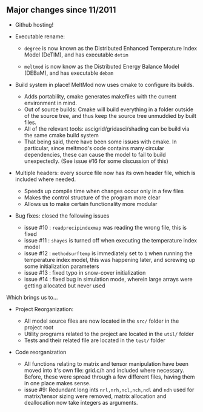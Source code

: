 Major changes since 11/2011
---------------------------

* Github hosting!

* Executable rename:
    - ```degree``` is now known as the Distributed Enhanced Temperature Index 
    Model (DeTIM), and has executable ```detim```

    - ```meltmod``` is now know as the Distributed Energy Balance Model (DEBaM),
    and has executable ```debam```
 

* Build system in place! MeltMod now uses cmake to configure its builds.
    - Adds portability, cmake generates makefiles with the current environment
        in mind.
    - Out of source builds: Cmake will build everything in a folder outside of
        the source tree, and thus keep the source tree unmuddied by built files.
    - All of the relevant tools: ascigrid/gridasci/shading can be build via
        the same cmake build system
    - That being said, there have been some issues with cmake. In particular,
        since meltmod's code contains many circular dependencies, these can
        cause the model to fail to build unexpectedly. (See issue #16 for some
        discussion of this)

* Multiple headers: every source file now has its own header file, which is included where needed.
    - Speeds up compile time when changes occur only in a few files
    - Makes the control structure of the program more clear
    - Allows us to make certain functionality more modular

* Bug fixes: closed the following issues
    - issue #10 : ``readprecipindexmap`` was reading the wrong file, this is fixed
    - issue #11 : ``shayes`` is turned off when executing the temperature index model
    - issue #12 : ``methodsurftemp`` is immediately set to ``1`` when running the 
        temperature index model, this was happening later, and screwing up some
        initialization parameters
    - issue #13 : fixed typo in snow-cover initialization
    - issue #14 : fixed bug in simulation mode, wherein large arrays were getting allocated
        but never used

Which brings us to...

* Project Reorganization:
    - All model source files are now located in the ```src/``` folder in the
        project root
    - Utility programs related to the project are located in the ```util/``` folder 
    - Tests and their related file are located in the ```test/``` folder

* Code reorganization
    - All functions relating to matrix and tensor manipulation have been moved into
        it's own file: grid.c/h and included where necessary. Before, these were
        spread through a few different files, having them in one place makes sense.
    - issue #9: Redundant long ints ```nrl,nrh,ncl,nch,ndl``` and ```ndh``` used for 
        matrix/tensor sizing were removed, matrix
        allocation and deallocation now take integers as arguments.
